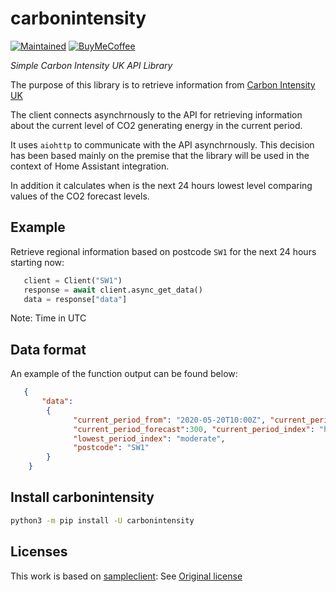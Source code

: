 # carbonintensity

<!-- badges start -->

[![Maintained][Maintained]](#)
[![BuyMeCoffee][buymecoffeebadge]][buymecoffeelink]

<!-- badges end -->

_Simple Carbon Intensity UK API Library_

The purpose of this library is to retrieve information from [Carbon Intensity UK](https://carbonintensity.org.uk/)

The client connects asynchrnously to the API for retrieving information about the current level of CO2 generating energy in the current period.

It uses `aiohttp` to communicate with the API asynchrnously. This decision has been based mainly on the premise that the library will be used in the context of Home Assistant integration.

In addition it calculates when is the next 24 hours lowest level comparing values of the CO2 forecast levels.

## Example

Retrieve regional information based on postcode `SW1` for the next 24 hours starting now:

```python
   client = Client("SW1")
   response = await client.async_get_data()
   data = response["data"]
```
Note: Time in UTC

## Data format

An example of the function output can be found below:

```json
   {
       "data":
        {
              "current_period_from": "2020-05-20T10:00Z", "current_period_to": "2020-05-20T10:30Z",
              "current_period_forecast":300, "current_period_index": "high", "lowest_period_from":"2020-05-21T14:00Z", "lowest_period_to":"2020-05-21T14:30Z", "lowest_period_forecast": 168,
              "lowest_period_index": "moderate",
              "postcode": "SW1"
        }
    }
```

## Install carbonintensity

```bash
python3 -m pip install -U carbonintensity
```

<!-- links start -->

[buymecoffeelink]:https://www.buymeacoffee.com/jscruz
[buymecoffeebadge]: https://camo.githubusercontent.com/cd005dca0ef55d7725912ec03a936d3a7c8de5b5/68747470733a2f2f696d672e736869656c64732e696f2f62616467652f6275792532306d6525323061253230636f666665652d646f6e6174652d79656c6c6f772e737667
[maintained]: https://img.shields.io/maintenance/yes/2020.svg

<!-- links end -->

## Licenses

This work is based on [sampleclient](https://github.com/ludeeus/sampleclient): See [Original license](./licenses/sampleclient/LICENSE)
